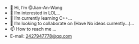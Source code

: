- 👋 Hi, I’m @Jian-An-Wang
- 👀 I’m interested in LOL...
- 🌱 I’m currently learning C++...
- 💞️ I’m looking to collaborate on (Have No ideas currently...)...
- 📫 How to reach me ...
- E-mail: 2427947778@qq.com

<!---
Jian-An-Wang/Jian-An-Wang is a ✨ special ✨ repository because its `README.md` (this file) appears on your GitHub profile.
You can click the Preview link to take a look at your changes.
--->
